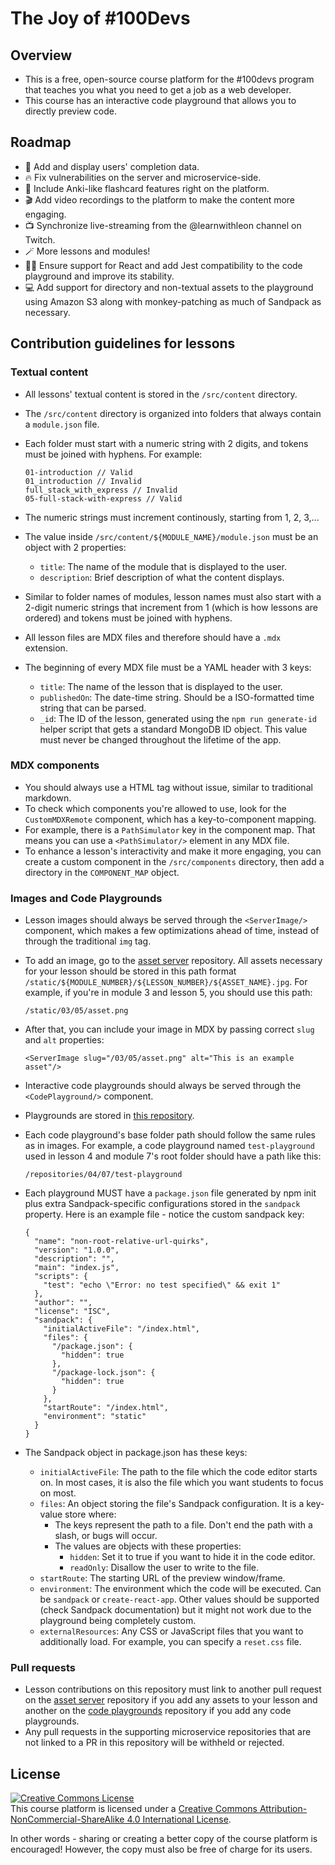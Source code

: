 # The Joy of #100Devs

## Overview
- This is a free, open-source course platform for the #100devs program that teaches you what you need to get a job as a web developer.
- This course has an interactive code playground that allows you to directly preview code.

## Roadmap
- 🌟 Add and display users' completion data.
- 🔥 Fix vulnerabilities on the server and microservice-side.
- 🧠 Include Anki-like flashcard features right on the platform.
- 🎬 Add video recordings to the platform to make the content more engaging.
- 📺 Synchronize live-streaming from the @learnwithleon channel on Twitch.
- 🪄 More lessons and modules!
- 🧑‍💻 Ensure support for React and add Jest compatibility to the code playground and improve its stability.
- 💻 Add support for directory and non-textual assets to the playground using Amazon S3 along with monkey-patching as much of Sandpack as necessary.

## Contribution guidelines for lessons

### Textual content
- All lessons' textual content is stored in the `/src/content` directory.
- The `/src/content` directory is organized into folders that always contain a `module.json` file.
- Each folder must start with a numeric string with 2 digits, and tokens must be joined with hyphens. For example:

  ```
  01-introduction // Valid
  01_introduction // Invalid
  full_stack_with_express // Invalid
  05-full-stack-with-express // Valid
  ```
- The numeric strings must increment continously, starting from 1, 2, 3,...
- The value inside `/src/content/${MODULE_NAME}/module.json` must be an object with 2 properties:
  - `title`: The name of the module that is displayed to the user.
  - `description`: Brief description of what the content displays.
- Similar to folder names of modules, lesson names must also start with a 2-digit numeric strings that increment from 1 (which is how lessons are ordered) and tokens must be joined with hyphens.
- All lesson files are MDX files and therefore should have a `.mdx` extension.
- The beginning of every MDX file must be a YAML header with 3 keys:
  - `title`: The name of the lesson that is displayed to the user.
  - `publishedOn`: The date-time string. Should be a ISO-formatted time string that can be parsed.
  - `_id`: The ID of the lesson, generated using the `npm run generate-id` helper script that gets a standard MongoDB ID object. This value must never be changed throughout the lifetime of the app.

### MDX components
- You should always use a HTML tag without issue, similar to traditional markdown.
- To check which components you're allowed to use, look for the `CustomMDXRemote` component, which has a key-to-component mapping.
- For example, there is a `PathSimulator` key in the component map. That means you can use a `<PathSimulator/>` element in any MDX file.
- To enhance a lesson's interactivity and make it more engaging, you can create a custom component in the `/src/components` directory, then add a directory in the `COMPONENT_MAP` object.

### Images and Code Playgrounds
- Lesson images should always be served through the `<ServerImage/>` component, which makes a few optimizations ahead of time, instead of through the traditional `img` tag.
- To add an image, go to the <a href="https://github.com/joy-of-100devs/joy-of-100devs-asset-server">asset server</a> repository. All assets necessary for your lesson should be stored in this path format `/static/${MODULE_NUMBER}/${LESSON_NUMBER}/${ASSET_NAME}.jpg`. For example, if you're in module 3 and lesson 5, you should use this path:

  ```
  /static/03/05/asset.png
  ```
- After that, you can include your image in MDX by passing correct `slug` and `alt` properties:

  ```
  <ServerImage slug="/03/05/asset.png" alt="This is an example asset"/>
  ```
  
- Interactive code playgrounds should always be served through the `<CodePlayground/>` component.
- Playgrounds are stored in <a href="https://github.com/joy-of-100devs/joy-of-100devs-repository-server">this repository</a>.
- Each code playground's base folder path should follow the same rules as in images. For example, a code playground named `test-playground` used in lesson 4 and module 7's root folder should have a path like this:

  ```
  /repositories/04/07/test-playground
  ```
- Each playground MUST have a `package.json` file generated by npm init plus extra Sandpack-specific configurations stored in the `sandpack` property. Here is an example file - notice the custom sandpack key:

  ```
  {
    "name": "non-root-relative-url-quirks",
    "version": "1.0.0",
    "description": "",
    "main": "index.js",
    "scripts": {
      "test": "echo \"Error: no test specified\" && exit 1"
    },
    "author": "",
    "license": "ISC",
    "sandpack": {
      "initialActiveFile": "/index.html",
      "files": {
        "/package.json": {
          "hidden": true
        },
        "/package-lock.json": {
          "hidden": true
        }
      },
      "startRoute": "/index.html",
      "environment": "static"
    }
  }
  ```
- The Sandpack object in package.json has these keys:
  - `initialActiveFile`: The path to the file which the code editor starts on. In most cases, it is also the file which you want students to focus on most.
  - `files`: An object storing the file's Sandpack configuration. It is a key-value store where:
    - The keys represent the path to a file. Don't end the path with a slash, or bugs will occur.
    - The values are objects with these properties:
      - `hidden`: Set it to true if you want to hide it in the code editor.
      - `readOnly`: Disallow the user to write to the file.
  - `startRoute`: The starting URL of the preview window/frame.
  - `environment`: The environment which the code will be executed. Can be `sandpack` or `create-react-app`. Other values should be supported (check Sandpack documentation) but it might not work due to the playground being completely custom.
  - `externalResources`: Any CSS or JavaScript files that you want to additionally load. For example, you can specify a `reset.css` file.

### Pull requests
- Lesson contributions on this repository must link to another pull request on the <a href="https://github.com/joy-of-100devs/joy-of-100devs-asset-server">asset server</a> repository if you add any assets to your lesson and another on the <a href="https://github.com/joy-of-100devs/joy-of-100devs-repository-server">code playgrounds</a> repository if you add any code playgrounds.
- Any pull requests in the supporting microservice repositories that are not linked to a PR in this repository will be withheld or rejected.

## License
<a rel="license" href="http://creativecommons.org/licenses/by-nc-sa/4.0/"><img alt="Creative Commons License" style="border-width:0" src="https://i.creativecommons.org/l/by-nc-sa/4.0/88x31.png" /></a><br />This course platform is licensed under a <a rel="license" href="http://creativecommons.org/licenses/by-nc-sa/4.0/">Creative Commons Attribution-NonCommercial-ShareAlike 4.0 International License</a>.

In other words - sharing or creating a better copy of the course platform is encouraged! However, the copy must also be free of charge for its users.
